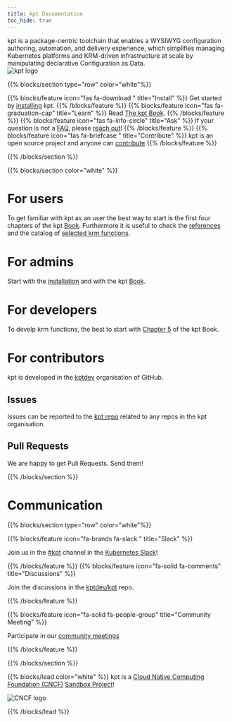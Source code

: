 ```yaml
---
title: kpt Documentation
toc_hide: true
---
```


<script>
  document.addEventListener("DOMContentLoaded", function() {
    if (window.location.pathname === "/") {
      document.querySelector(".breadcrumb").style.display = "none";
    }
  });
</script>

<div class="row mt-5 mb-3">
    <div class="col-lg-6">
        <div class="lead">
kpt is a package-centric toolchain that enables a WYSIWYG configuration authoring, automation, and delivery experience, which simplifies managing Kubernetes platforms and KRM-driven infrastructure at scale by manipulating declarative Configuration as Data.
        </div>
    </div>
    <div class="col-lg-6">
        <img src="/images/logo-with-name.svg" alt="kpt logo" style="max-width: 300px;">
    </div>
</div>

{{% blocks/section type="row" color="white"%}}

{{% blocks/feature icon="fas  fa-download " title="Install" %}}
Get started by [installing](/installation/) kpt.
{{% /blocks/feature %}}
{{% blocks/feature icon="fas fa-graduation-cap" title="Learn" %}}
Read [The kpt Book](/book/).
{{% /blocks/feature %}}
{{% blocks/feature icon="fas fa-info-circle" title="Ask" %}}
If your question is not a [FAQ](/faq/), please [reach out](/contact/)!
{{% /blocks/feature %}}
{{% blocks/feature icon="fas fa-briefcase " title="Contribute" %}}
kpt is an open source project and anyone can [contribute](https://github.com/kptdev/kpt/blob/main/CONTRIBUTING.md)
{{% /blocks/feature %}}

{{% /blocks/section %}}


{{% blocks/section color="white" %}}

# For users

To get familiar with kpt as an user the best way to start is the first four chapters of the kpt [Book](/book).
Furthermore it is useful to check the [references](/references) and the catalog of [selected krm functions](https://catalog.kpt.dev/).

# For admins

Start with the [installation](/installation/) and with the kpt [Book](/book).

# For developers

To develp krm functions, the best to start with [Chapter 5](/book/05-developing-functions/) of the kpt Book.

# For contributors

kpt is developed in the [kptdev](https://github.com/kptdev) organisation of GitHub.

## Issues

Issues can be reported to the [kpt repo](https://github.com/kptdev/kpt/issues) related to any repos in the kpt
organisation.

## Pull Requests

We are happy to get Pull Requests. Send them!

{{% /blocks/section %}}

# Communication

{{% blocks/section type="row" color="white"%}}

{{% blocks/feature icon="fa-brands fa-slack " title="Slack" %}}

Join us in the [#kpt](https://kubernetes.slack.com/archives/C0155NSPJSZ) channel in the [Kubernetes Slack](https://communityinviter.com/apps/kubernetes/community)!

{{% /blocks/feature %}}
{{% blocks/feature icon="fa-solid fa-comments" title="Discussions" %}}

Join the discussions in the [kptdev/kpt](https://github.com/kptdev/kpt/discussions) repo.

{{% /blocks/feature %}}

{{% blocks/feature icon="fa-solid fa-people-group" title="Community Meeting" %}}

Participate in our [community meetings](https://zoom-lfx.platform.linuxfoundation.org/meeting/98980817322?password=c09cdcc7-59c0-49c4-9802-ad4d50faafcd&invite=true)

{{% /blocks/feature %}}


{{% /blocks/section %}}

{{% blocks/lead color="white" %}}
kpt is a [Cloud Native Computing Foundation (CNCF)](https://www.cncf.io/) [Sandbox Project](https://www.cncf.io/sandbox-projects/)!

<img src="/images/cncf-color.svg" alt="CNCF logo" style="max-width: 600px;">

{{% /blocks/lead %}}
